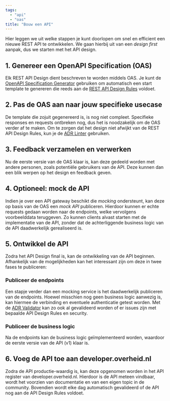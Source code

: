 ```yaml
---
tags:
  - "api"
  - "oas"
title: "Bouw een API"
---
```


Hier leggen we uit welke stappen je kunt doorlopen om snel en efficient een nieuwe REST API te ontwikkelen. We gaan hierbij uit van een _design first_ aanpak, dus we starten met het API design.

## 1. Genereer een OpenAPI Specification (OAS)

Elk REST API Design dient beschreven te worden middels OAS. Je kunt de [OpenAPI Specification Generator](https://community.developer.overheid.nl/docs?topic=189) gebruiken om automatisch een start template te genereren die reeds aan de [REST API Design Rules](https://community.developer.overheid.nl/docs?topic=183) voldoet.

## 2. Pas de OAS aan naar jouw specifieke usecase

De template die zojuit gegenereerd is, is nog niet compleet. Specifieke responses en requests ontbreken nog, dus het is noodzakelijk om de OAS verder af te maken. Om te zorgen dat het design niet afwijkt van de REST API Design Rules, kun je de [ADR Linter](https://community.developer.overheid.nl/docs?topic=182) gebruiken.

## 3. Feedback verzamelen en verwerken

Nu de eerste versie van de OAS klaar is, kan deze gedeeld worden met andere personen, zoals potentiële gebruikers van de API. Deze kunnen dan een blik werpen op het design en feedback geven.

## 4. Optioneel: mock de API

Indien je over een API gateway beschikt die _mocking_ ondersteunt, kan deze op basis van de OAS een _mock API_ publiceren. Hierdoor kunnen er echte requests gedaan worden naar de endpoints, welke vervolgens voorbeelddata teruggeven. Zo kunnen clients alvast starten met de implementatie van de API, zonder dat de achterliggende business logic van de API daadwerkelijk gerealiseerd is.

## 5. Ontwikkel de API

Zodra het API Design final is, kan de ontwikkeling van de API beginnen. Afhankelijk van de mogelijkheden kan het interessant zijn om deze in twee fases te publiceren:

### Publiceer de endpoints

Een stapje verder dan een mocking service is het daadwerkelijk publiceren van de endpoints. Hoewel misschien nog geen business logic aanwezig is, kan hiermee de verbinding en eventuele authenticatie getest worden. Met de [ADR Validator](https://community.developer.overheid.nl/docs?topic=188) kan zo ook al gevalideerd worden of er issues zijn met bepaalde API Design Rules en security.

### Publiceer de business logic

Na de endpoints kan de business logic geïmplementeerd worden, waardoor de eerste versie van de API (v1) klaar is.

## 6. Voeg de API toe aan developer.overheid.nl

Zodra de API productie-waardig is, kan deze opgenomen worden in het API register van developer.overheid.nl. Hierdoor is de API meteen vindbaar, wordt het voorzien van documentatie en van een eigen topic in de community. Bovendien wordt elke dag automatisch gevalideerd of de API nog aan de API Design Rules voldoet.
